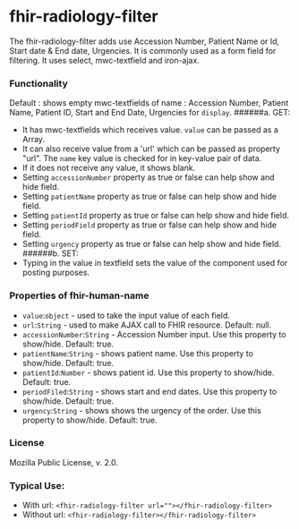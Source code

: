 # fhir-radiology-filter

The fhir-radiology-filter adds use Accession Number, Patient Name or Id, Start date & End date, Urgencies. It is commonly used
as a form field for filtering. It uses select, mwc-textfield and iron-ajax.

### Functionality

Default : shows empty mwc-textfields of name : Accession Number, Patient Name, Patient ID, Start and End Date, Urgencies for `display`.
######a. GET:

- It has mwc-textfields which receives value. `value` can be passed as a Array.
- It can also receive value from a 'url' which can be passed as property "url". The `name` key value is checked for in key-value pair of data.
- If it does not receive any value, it shows blank.
- Setting `accessionNumber` property as true or false can help show and hide field.
- Setting `patientName` property as true or false can help show and hide field.
- Setting `patientId` property as true or false can help show and hide field.
- Setting `periodField` property as true or false can help show and hide field.
- Setting `urgency` property as true or false can help show and hide field.
  ######b. SET:
- Typing in the value in textfield sets the value of the component used for posting purposes.

### Properties of fhir-human-name

- `value`:`object` - used to take the input value of each field.
- `url`:`String` - used to make AJAX call to FHIR resource. Default: null.
- `accessionNumber`:`String` - Accession Number input. Use this property to show/hide. Default: true.
- `patientName`:`String` - shows patient name. Use this property to show/hide. Default: true.
- `patientId`:`Number` - shows patient id. Use this property to show/hide. Default: true.
- `periodFiled`:`String` - shows start and end dates. Use this property to show/hide. Default: true.
- `urgency`:`String` - shows shows the urgency of the order. Use this property to show/hide. Default: true.

### License

Mozilla Public License, v. 2.0.

### Typical Use:

- With url:
  `<fhir-radiology-filter url=""></fhir-radiology-filter>`
- Without url:
  `<fhir-radiology-filter></fhir-radiology-filter>`
